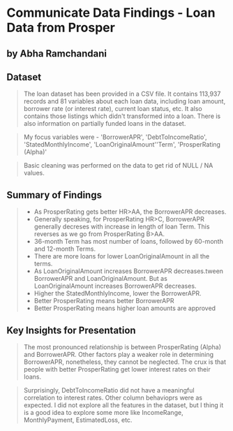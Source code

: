 # Communicate Data Findings - Loan Data from Prosper
## by Abha Ramchandani


## Dataset

> The loan dataset has been provided in a CSV file. It contains 113,937 records and 81 variables about each loan data, including loan amount, borrower rate (or interest rate), current loan status, etc. It also contains those listings which didn't transformed into a loan. There is also information on partially funded loans in the dataset.

> My focus variables were - 'BorrowerAPR', 'DebtToIncomeRatio', 'StatedMonthlyIncome', 'LoanOriginalAmount''Term', 'ProsperRating (Alpha)'

> Basic cleaning was performed on the data to get rid of NULL / NA values.


## Summary of Findings

> - As ProsperRating gets better HR>AA, the BorrowerAPR decreases.
> - Generally speaking, for ProsperRating HR>C, BorrowerAPR generally decreses with increase in length of loan Term. This reverses as we go from ProsperRating B>AA.
> - 36-month Term has most number of loans, followed by 60-month and 12-month Terms.
> - There are more loans for lower LoanOriginalAmount in all the terms.
> - As LoanOriginalAmount increases BorrowerAPR decreases.tween BorrowerAPR and LoanOriginalAmount. But as LoanOriginalAmount increases BorrowerAPR decreases.
> - Higher the StatedMonthlyIncome, lower the BorrowerAPR.
> - Better ProsperRating means better BorrowerAPR
> - Better ProsperRating means higher loan amounts are approved


## Key Insights for Presentation

> The most pronounced relationship is between ProsperRating (Alpha) and BorrowerAPR. Other factors play a weaker role in determining BorrowerAPR, nonetheless, they cannot be neglected. The crux is that people with better ProsperRating get lower interest rates on their loans.

> Surprisingly, DebtToIncomeRatio did not have a meaningful correlation to interest rates. Other column behavioprs were as expected. I did not explore all the features in the dataset, but I thing it is a good idea to explore some more like IncomeRange, MonthlyPayment, EstimatedLoss, etc.